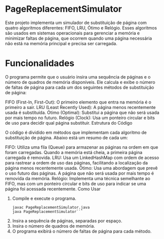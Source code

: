# PageReplacementSimulator

Este projeto implementa um simulador de substituição de página com quatro algoritmos diferentes: FIFO, LRU, Ótimo e Relógio. Esses algoritmos são usados em sistemas operacionais para gerenciar a memória e minimizar faltas de página, que ocorrem quando uma página necessária não está na memória principal e precisa ser carregada.

# Funcionalidades

O programa permite que o usuário insira uma sequência de páginas e o número de quadros de memória disponíveis. Ele calcula e exibe o número de faltas de página para cada um dos seguintes métodos de substituição de página:

FIFO (First-In, First-Out): O primeiro elemento que entra na memória é o primeiro a sair.
LRU (Least Recently Used): A página menos recentemente usada é substituída.
Ótimo (Optimal): Substitui a página que não será usada por mais tempo no futuro.
Relógio (Clock): Usa um ponteiro circular e bits de uso para decidir qual página substituir.
Estrutura do Código

O código é dividido em métodos que implementam cada algoritmo de substituição de página. Abaixo está um resumo de cada um:

FIFO: Utiliza uma fila (Queue) para armazenar as páginas na ordem em que foram carregadas. Quando a memória está cheia, a primeira página carregada é removida.
LRU: Usa um LinkedHashMap com ordem de acesso para rastrear a ordem de uso das páginas, facilitando a localização da página menos recentemente usada.
Ótimo: Usa uma abordagem que prevê o uso futuro das páginas. A página que não será usada por mais tempo é removida da memória.
Relógio: Implementa uma técnica semelhante ao FIFO, mas com um ponteiro circular e bits de uso para indicar se uma página foi acessada recentemente.
Como Usar

1. Compile e execute o programa.
   ```No terminal, vá ao diretorio do programa
   javac PageReplacementSimulator.java
   java PageReplacementSimulator```
3. Insira a sequência de páginas, separadas por espaço.
4. Insira o número de quadros de memória.
5. O programa exibirá o número de faltas de página para cada método.
